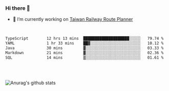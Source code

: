 ### Hi there 👋

- 🔭 I’m currently working on [Taiwan Railway Route Planner](https://github.com/Taiwan-Railway-Route-Planner)

<br/>

<!--START_SECTION:waka-->

```txt
TypeScript        12 hrs 13 mins  ████████████████████░░░░░   79.74 %
YAML              1 hr 33 mins    ██▓░░░░░░░░░░░░░░░░░░░░░░   10.12 %
Java              30 mins         ▓░░░░░░░░░░░░░░░░░░░░░░░░   03.33 %
Markdown          21 mins         ▓░░░░░░░░░░░░░░░░░░░░░░░░   02.36 %
SQL               14 mins         ▒░░░░░░░░░░░░░░░░░░░░░░░░   01.61 %
```

<!--END_SECTION:waka-->

<br/>
<br/>

![Anurag's github stats](https://github-readme-stats.vercel.app/api?username=DepickereSven&show_icons=true&theme=tokyonight)



<!--
**DepickereSven/DepickereSven** is a ✨ _special_ ✨ repository because its `README.md` (this file) appears on your GitHub profile.

Here are some ideas to get you started:

- 🔭 I’m currently working on ...
- 🌱 I’m currently learning ...
- 👯 I’m looking to collaborate on ...
- 🤔 I’m looking for help with ...
- 💬 Ask me about ...
- 📫 How to reach me: ...
- 😄 Pronouns: ...
- ⚡ Fun fact: ...
-->

